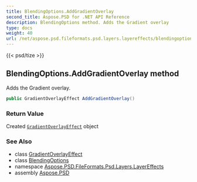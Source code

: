 ```yaml
---
title: BlendingOptions.AddGradientOverlay
second_title: Aspose.PSD for .NET API Reference
description: BlendingOptions method. Adds the Gradient overlay
type: docs
weight: 40
url: /net/aspose.psd.fileformats.psd.layers.layereffects/blendingoptions/addgradientoverlay/
---
```

{{< psd/tize >}}
## BlendingOptions.AddGradientOverlay method

Adds the Gradient overlay.

```csharp
public GradientOverlayEffect AddGradientOverlay()
```

### Return Value

Created [`GradientOverlayEffect`](../../gradientoverlayeffect/) object

### See Also

* class [GradientOverlayEffect](../../gradientoverlayeffect/)
* class [BlendingOptions](../)
* namespace [Aspose.PSD.FileFormats.Psd.Layers.LayerEffects](../../blendingoptions/)
* assembly [Aspose.PSD](../../../)



